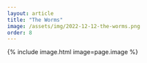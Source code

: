 ```yaml
---
layout: article
title: "The Worms"
image: /assets/img/2022-12-12-the-worms.png
order: 8
---
```


{% include image.html image=page.image %}
